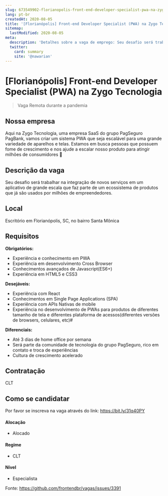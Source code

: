 ```yaml
---
slug: 673549902-florianopolis-front-end-developer-specialist-pwa-na-zygo-tecnologia
lang: pt-br
createdAt: 2020-08-05
title: '[Florianópolis] Front-end Developer Specialist (PWA) na Zygo Tecnologia - Vaga de Emprego'
sitemap:
  lastModified: 2020-08-05
meta:
  description: 'Detalhes sobre a vaga de emprego: Seu desafio será trabalhar na integração de novos serviços em um aplicativo de grande escala que faz parte de um ecossistema de produtos que já são usados por milhões de empreendedores.'
  twitter:
    card: summary
    site: '@nawarian'
---
```


# [Florianópolis] Front-end Developer Specialist (PWA) na Zygo Tecnologia

<!-- 
==================================================
POR FAVOR, SÓ POSTE SE A VAGA FOR PARA FRONT-END!

Não faça distinção de gênero no título da vaga.

Use: "Front-End Developer" ao invés de 
"Desenvolvedor Front-End" \o/

Exemplo: `[São Paulo] Front-End Developer na NOME DA EMPRESA`
==================================================
-->

<!--
==================================================
Caso a vaga for remoto durante a pandemia deixar a linha abaixo
==================================================
-->
> Vaga Remota durante a pandemia

## Nossa empresa

Aqui na Zygo Tecnologia, uma empresa SaaS do grupo PagSeguro PagBank, vamos criar um sistema PWA que seja escalável para uma grande variedade de aparelhos e telas. Estamos em busca pessoas que possuem fome de crescimento e nos ajude a escalar nosso produto para atingir milhões de consumidores 🚀 

## Descrição da vaga
Seu desafio será trabalhar na integração de novos serviços em um aplicativo de grande escala que faz parte de um ecossistema de produtos que já são usados por milhões de empreendedores. 

## Local

 Escritório em Florianópolis, SC, no bairro Santa Mônica

## Requisitos

**Obrigatórios:**
- Experiência e conhecimento em PWA
- Experiência em desenvolvimento Cross Browser
- Conhecimentos avançados de Javascript(ES6+)
- Experiência em HTML5 e CSS3

**Desejáveis:**
- Experiência com React
- Conhecimentos em Single Page Applications (SPA)
- Experiência com APIs Nativas de mobile
- Experiência no desenvolvimento de PWAs para produtos de diferentes tamanho de tela e diferentes plataforma de acessos(diferentes versões de browsers, celulares, etc)#


**Diferenciais:**
- Até 3 dias de home office por semana
- Será parte da comunidade de tecnologia do grupo PagSeguro, rico em contato e troca de experiências 
- Cultura de crescimento acelerado 

## Contratação

CLT

## Como se candidatar

Por favor se inscreva na vaga através do link: https://bit.ly/31q40PY

#### Alocação
- Alocado

#### Regime
- CLT

#### Nível
- Especialista




Fonte: https://github.com/frontendbr/vagas/issues/3391